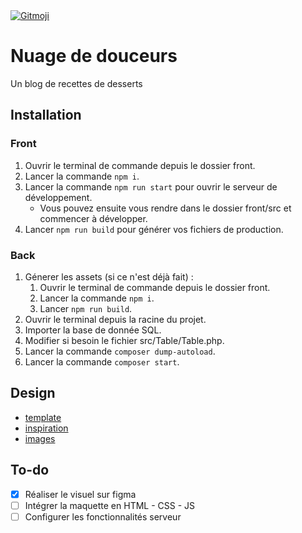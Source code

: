 
<a href="https://gitmoji.dev">
  <img src="https://img.shields.io/badge/gitmoji-%20😜%20😍-FFDD67.svg?style=flat-square" alt="Gitmoji">
</a>

# Nuage de douceurs
Un blog de recettes de desserts

## Installation

### Front
1. Ouvrir le terminal de commande depuis le dossier front.
1. Lancer la commande `npm i`.
1. Lancer la commande `npm run start` pour ouvrir le serveur de développement.
    - Vous pouvez ensuite vous rendre dans le dossier front/src et commencer à développer.
1. Lancer `npm run build` pour générer vos fichiers de production.

### Back
1. Génerer les assets (si ce n'est déjà fait) :
    1. Ouvrir le terminal de commande depuis le dossier front.
    1. Lancer la commande `npm i`.
    1. Lancer `npm run build`.
1. Ouvrir le terminal depuis la racine du projet.
1. Importer la base de donnée SQL.
1. Modifier si besoin le fichier src/Table/Table.php.
1. Lancer la commande `composer dump-autoload`.
1. Lancer la commande `composer start`.

## Design
- [template](https://www.figma.com/file/Beu9scgaUDe9LQsK9mRt6r/Nuage-de-douceurs?node-id=4%3A5)
- [inspiration](https://fabrx.co/preview/tastebite/)
- [images](https://unsplash.com/)

## To-do
- [X] Réaliser le visuel sur figma
- [ ] Intégrer la maquette en HTML - CSS - JS
- [ ] Configurer les fonctionnalités serveur
